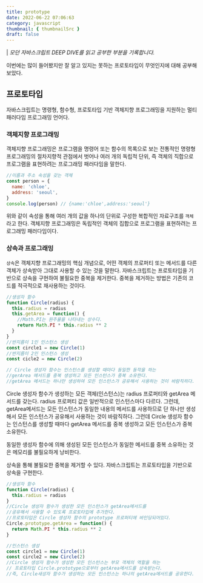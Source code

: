 ```yaml
---
title: prototype
date: 2022-06-22 07:06:63
category: javascript
thumbnail: { thumbnailSrc }
draft: false
---
```


| _모던 자바스크립트 DEEP DIVE를 읽고 공부한 부분을 기록합니다._

이번에는 많이 들어봤지만 잘 알고 있지는 못하는 프로토타입이 무엇인지에 대해 공부해보았다.

## 프로토타입

자바스크립트는 명령형, 함수형, 프로토타입 기반 객체지향 프로그래밍을 지원하는 멀티 패러다임 프로그래밍 언어다.

### 객체지향 프로그래밍

객체지향 프로그래밍은 프로그램을 명령어 또는 함수의 목록으로 보는 전통적인 명령형 프로그래밍의 절차지향적 관점에서 벗어나 여러 개의 독립적 단위, 즉 객체의 직합으로
프로그램을 표현하려는 프로그래밍 패러다임을 말한다.

```js
//이름과 주소 속성을 갖는 객체
const person = {
  name: 'chloe',
  address: 'seoul',
}
console.log(person) // {name:'chloe',address:'seoul'}
```

위와 같이 속성을 통해 여러 개의 값을 하나의 단위로 구성한 복합적인 자료구조를 `객체`라고 한다. 객체지향 프로그래밍은 독립적인 객체의 집합으로 프로그램을 표현하려는 프로그래밍 패러다임이다.

### 상속과 프로그래밍

`상속`은 객체지향 프로그래밍의 핵심 개념으로, 어떤 객체의 프로퍼티 또는 메서드를 다른 객체가 상속받아 그대로 사용할 수 있는 것을 말한다.
자바스크립트는 프로토타입을 기반으로 상속을 구현하여 불필요한 중복을 제거한다. 중복을 제거하는 방법은 기존의 코드를 적극적으로 재사용하는 것이다.

```js
//생성자 함수
function Circle(radius) {
  this.radius = radius
  this.getArea = function() {
    //Math.PI는 원주율을 나타내는 상수다.
    return Math.PI * this.radius ** 2
  }
}
//반지름이 1인 인스턴스 생성
const circle1 = new Circle(1)
//반지름이 2인 인스턴스 생성
const cicle2 = new Circle(2)

// Circle 생성자 함수는 인스턴스를 생성할 때마다 동일한 동작을 하는
//gerArea 메서드를 중복 생성하고 모든 인스턴스가 중복 소유한다.
//getArea 메서드는 하나만 생성하여 모든 인스턴스가 공유해서 사용하는 것이 바람직히다.
```

Circle 생성자 함수가 생성하는 모든 객체(인스턴스)는 radius 프로퍼티와 getArea 메서드를 갖는다.
radius 프로퍼티 값은 일반적으로 인스턴스마다 다르다. 그런데, getArea메서드는 모든 인스턴스가 동일한 내용의 메서드를 사용하므로
단 하나만 생성해서 모든 인스턴스가 공유해서 사용하는 것이 바람직하다.
그런데 Circle 생성자 함수는 인스턴스를 생성할 때마다 getArea 메서드를 중복 생성하고 모든 인스턴스가 중복 소유한다.

동일한 생성자 함수에 의해 생성된 모든 인스턴스가 동일한 메서드를 중복 소유하는 것은 메모리를 불필요하게 낭비한다.

상속을 통해 불필요한 중복을 제거할 수 있다. 자바스크립트는 프로토타입을 기반으로 상속을 구현한다.

```js
//생성자 함수
function Circle(radius) {
  this.radius = radius
}
//Circle 생성자 함수가 생성한 모든 인스턴스가 getArea메서드를
//공유해서 사용할 수 있도록 프로토타입에 추가한다.
//프로토타입은 Circle 생성자 함수의 prototype 프로퍼티에 바인딩되어있다.
Circle.prototype.getArea = function() {
  return Math.PI * this.radius ** 2
}

//인스턴스 생성
const circle1 = new Circle(1)
const circle2 = new Circle(2)
//Circle 생성자 함수가 생성한 모든 인스턴스는 부모 객체의 역할을 하는
// 프로토타입 Circle.prototype으로부터 getArea메서드를 상속받는다.
//즉, Circle새성자 함수가 생성하는 모든 인스턴스는 하나의 getArea메서드를 공유한다.
```
